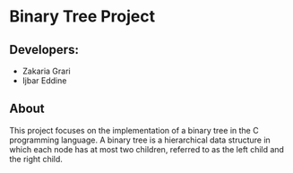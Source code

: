 # Binary Tree Project

## Developers:
- Zakaria Grari
- Ijbar Eddine

## About
This project focuses on the implementation of a binary tree in the C programming language. A binary tree is a hierarchical data structure in which each node has at most two children, referred to as the left child and the right child.
